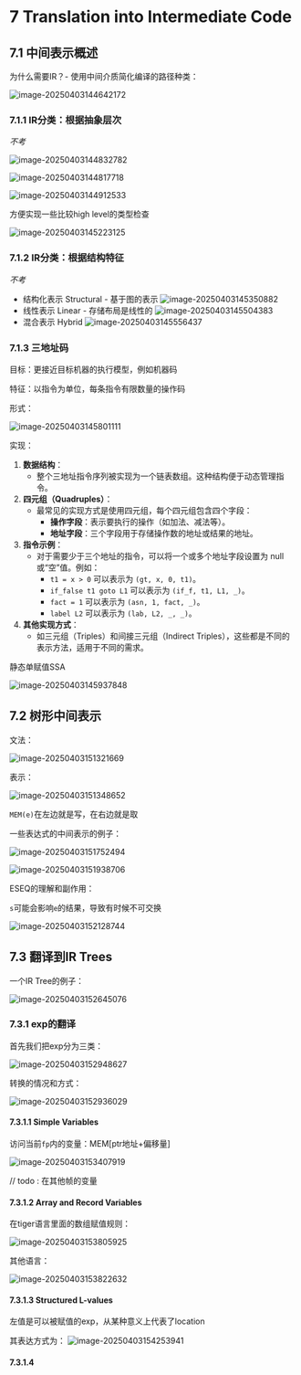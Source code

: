 # 7 Translation into Intermediate Code

## 7.1 中间表示概述

为什么需要IR？- 使用中间介质简化编译的路径种类：

![image-20250403144642172](./chap7.assets/image-20250403144642172.png)

### 7.1.1 IR分类：根据抽象层次

*不考*

![image-20250403144832782](./chap7.assets/image-20250403144832782.png)

![image-20250403144817718](./chap7.assets/image-20250403144817718.png)

![image-20250403144912533](./chap7.assets/image-20250403144912533.png)

方便实现一些比较high level的类型检查

![image-20250403145223125](./chap7.assets/image-20250403145223125.png)

### 7.1.2 IR分类：根据结构特征

*不考*

- 结构化表示 Structural - 基于图的表示
    ![image-20250403145350882](./chap7.assets/image-20250403145350882.png)
- 线性表示 Linear - 存储布局是线性的
    ![image-20250403145504383](./chap7.assets/image-20250403145504383.png)
- 混合表示 Hybrid
    ![image-20250403145556437](./chap7.assets/image-20250403145556437.png)

### 7.1.3 三地址码

目标：更接近目标机器的执行模型，例如机器码

特征：以指令为单位，每条指令有限数量的操作码

形式：

![image-20250403145801111](./chap7.assets/image-20250403145801111.png)

实现：

1. **数据结构**：
    - 整个三地址指令序列被实现为一个链表数组。这种结构便于动态管理指令。
2. **四元组（Quadruples）**：
     - 最常见的实现方式是使用四元组，每个四元组包含四个字段：
         - **操作字段**：表示要执行的操作（如加法、减法等）。
         - **地址字段**：三个字段用于存储操作数的地址或结果的地址。
3. **指令示例**：
    - 对于需要少于三个地址的指令，可以将一个或多个地址字段设置为 null 或“空”值。例如：
        - `t1 = x > 0` 可以表示为 `(gt, x, 0, t1)`。
        - `if_false t1 goto L1` 可以表示为 `(if_f, t1, L1, _)`。
        - `fact = 1` 可以表示为 `(asn, 1, fact, _)`。
        - `label L2` 可以表示为 `(lab, L2, _, _)`。
4. **其他实现方式**：
     - 如三元组（Triples）和间接三元组（Indirect Triples），这些都是不同的表示方法，适用于不同的需求。

静态单赋值SSA

![image-20250403145937848](./chap7.assets/image-20250403145937848.png)

## 7.2 树形中间表示

文法：

![image-20250403151321669](./chap7.assets/image-20250403151321669.png)

表示：

![image-20250403151348652](./chap7.assets/image-20250403151348652.png)

`MEM(e)`在左边就是写，在右边就是取

一些表达式的中间表示的例子：

![image-20250403151752494](./chap7.assets/image-20250403151752494.png)

![image-20250403151938706](./chap7.assets/image-20250403151938706.png)

ESEQ的理解和副作用：

`s`可能会影响`e`的结果，导致有时候不可交换

![image-20250403152128744](./chap7.assets/image-20250403152128744.png)

## 7.3 翻译到IR Trees

一个IR Tree的例子：

![image-20250403152645076](./chap7.assets/image-20250403152645076.png)

### 7.3.1 exp的翻译

首先我们把exp分为三类：

![image-20250403152948627](./chap7.assets/image-20250403152948627.png)

转换的情况和方式：

![image-20250403152936029](./chap7.assets/image-20250403152936029.png)

#### 7.3.1.1 Simple Variables

访问当前`fp`内的变量：MEM[ptr地址+偏移量]

![image-20250403153407919](./chap7.assets/image-20250403153407919.png)

// todo : 在其他帧的变量

#### 7.3.1.2 Array and Record Variables

在tiger语言里面的数组赋值规则：

![image-20250403153805925](./chap7.assets/image-20250403153805925.png)

其他语言：

![image-20250403153822632](./chap7.assets/image-20250403153822632.png)

#### 7.3.1.3 Structured L-values

左值是可以被赋值的exp，从某种意义上代表了location

其表达方式为：
![image-20250403154253941](./chap7.assets/image-20250403154253941.png)

#### 7.3.1.4 

